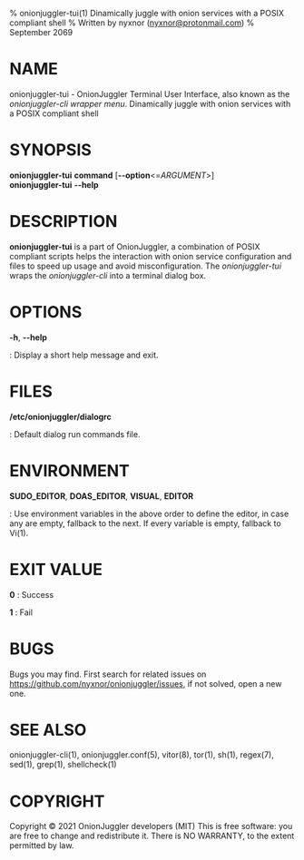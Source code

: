 % onionjuggler-tui(1) Dinamically juggle with onion services with a POSIX compliant shell
% Written by nyxnor (nyxnor@protonmail.com)
% September 2069

# NAME

onionjuggler-tui - OnionJuggler Terminal User Interface, also known as the *onionjuggler-cli wrapper menu*. Dinamically juggle with onion services with a POSIX compliant shell


# SYNOPSIS

**onionjuggler-tui** **command** [**--option**<=*ARGUMENT*>]\
**onionjuggler-tui** **--help**

# DESCRIPTION

**onionjuggler-tui** is a part of OnionJuggler, a combination of POSIX compliant scripts helps the interaction with onion service configuration and files to speed up usage and avoid misconfiguration. The *onionjuggler-tui* wraps the *onionjuggler-cli* into a terminal dialog box.


# OPTIONS

**-h**, **--help**

: Display a short help message and exit.

# FILES

**/etc/onionjuggler/dialogrc**

: Default dialog run commands file.


# ENVIRONMENT

**SUDO_EDITOR**, **DOAS_EDITOR**, **VISUAL**, **EDITOR**

: Use environment variables in the above order to define the editor, in case any are empty, fallback to the next. If every variable is empty, fallback to Vi(1).

# EXIT VALUE

**0**
: Success

**1**
: Fail


# BUGS

Bugs you may find. First search for related issues on https://github.com/nyxnor/onionjuggler/issues, if not solved, open a new one.


# SEE ALSO

onionjuggler-cli(1), onionjuggler.conf(5), vitor(8), tor(1), sh(1), regex(7), sed(1), grep(1), shellcheck(1)


# COPYRIGHT

Copyright  ©  2021  OnionJuggler developers (MIT)
This is free software: you are free to change and redistribute it.  There is NO WARRANTY, to the extent permitted by law.
